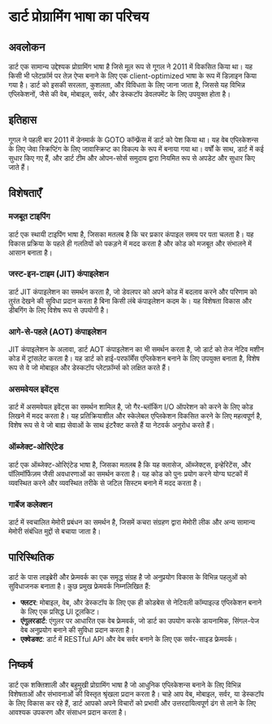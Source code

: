 # डार्ट प्रोग्रामिंग भाषा का परिचय

## अवलोकन

डार्ट एक सामान्य उद्देश्यक प्रोग्रामिंग भाषा है जिसे मूल रूप से गूगल ने 2011 में विकसित किया था। यह किसी भी प्लेटफ़ॉर्म पर तेज़ ऐप्स बनाने के लिए एक client-optimized भाषा के रूप में डिज़ाइन किया गया है। डार्ट को इसकी सरलता, कुशलता, और विविधता के लिए जाना जाता है, जिससे यह विभिन्न एप्लिकेशनों, जैसे की वेब, मोबाइल, सर्वर, और डेस्कटॉप डेवलपमेंट के लिए उपयुक्त होता है।

## इतिहास

गूगल ने पहली बार 2011 में डेनमार्क के GOTO कॉन्फ़्रेंस में डार्ट को पेश किया था। यह वेब एप्लिकेशन्स के लिए जेवा स्क्रिप्टिंग के लिए जावास्क्रिप्ट का विकल्प के रूप में बनाया गया था। वर्षों के साथ, डार्ट में कई सुधार किए गए हैं, और डार्ट टीम और ओपन-सोर्स समुदाय द्वारा नियमित रूप से अपडेट और सुधार किए जाते हैं।

## विशेषताएँ

### मजबूत टाइपिंग

डार्ट एक स्थायी टाइपिंग भाषा है, जिसका मतलब है कि चर प्रकार कंपाइल समय पर पता चलता है। यह विकास प्रक्रिया के पहले ही गलतियों को पकड़ने में मदद करता है और कोड को मजबूत और संभालने में आसान बनाता है।

### जस्ट-इन-टाइम (JIT) कंपाइलेशन

डार्ट JIT कंपाइलेशन का समर्थन करता है, जो डेवलपर को अपने कोड में बदलाव करने और परिणाम को तुरंत देखने की सुविधा प्रदान करता है बिना किसी लंबे कंपाइलेशन कदम के। यह विशेषता विकास और डीबगिंग के लिए विशेष रूप से उपयोगी है।

### आगे-से-पहले (AOT) कंपाइलेशन

JIT कंपाइलेशन के अलावा, डार्ट AOT कंपाइलेशन का भी समर्थन करता है, जो डार्ट को तेज नेटिव मशीन कोड में ट्रांसलेट करता है। यह डार्ट को हाई-परफॉर्मेंस एप्लिकेशन बनाने के लिए उपयुक्त बनाता है, विशेष रूप से वे जो मोबाइल और डेस्कटॉप प्लेटफ़ॉर्म्स को लक्षित करते हैं।

### असमवेयल इवेंट्स

डार्ट में असमवेयल इवेंट्स का समर्थन शामिल है, जो गैर-ब्लॉकिंग I/O ऑपरेशन को करने के लिए कोड लिखने में मदद करता है। यह प्रतिक्रियाशील और स्केलेबल एप्लिकेशन विकसित करने के लिए महत्वपूर्ण है, विशेष रूप से वे जो बाह्य सेवाओं के साथ इंटरैक्ट करते हैं या नेटवर्क अनुरोध करते हैं।

### ऑब्जेक्ट-ओरिएंटेड

डार्ट एक ऑब्जेक्ट-ओरिएंटेड भाषा है, जिसका मतलब है कि यह क्लासेज, ऑब्जेक्ट्स, इन्हेरिटेंस, और पॉलिमॉर्फिज़म जैसी अवधारणाओं का समर्थन करता है। यह कोड को पुनः प्रयोग करने योग्य घटकों में व्यवस्थित करने और व्यवस्थित तरीके से जटिल सिस्टम बनाने में मदद करता है।

### गार्बेज कलेक्शन

डार्ट में स्वचालित मेमोरी प्रबंधन का समर्थन है, जिसमें कचरा संग्रहण द्वारा मेमोरी लीक और अन्य सामान्य मेमोरी संबंधित मुद्दों से बचाया जाता है।

## पारिस्थितिक

डार्ट के पास लाइब्रेरी और फ्रेमवर्क का एक समृद्ध संग्रह है जो अनुप्रयोग विकास के विभिन्न पहलुओं को सुविधाजनक बनाता है। कुछ प्रमुख फ्रेमवर्क निम्नलिखित हैं:

- **फ्लटर**: मोबाइल, वेब, और डेस्कटॉप के लिए एक ही कोडबेस से नेटिवली कॉम्पाइल्ड एप्लिकेशन बनाने के लिए एक प्रसिद्ध UI टूलकिट।
- **एंगुलरडार्ट**: एंगुलर पर आधारित एक वेब फ्रेमवर्क, जो डार्ट का उपयोग करके डायनामिक, सिंगल-पेज वेब अनुप्रयोग बनाने की सुविधा प्रदान करता है।
- **एक्वेडक्ट**: डार्ट में RESTful API और वेब सर्वर बनाने के लिए एक सर्वर-साइड फ्रेमवर्क।

## निष्कर्ष

डार्ट एक शक्तिशाली और बहुमुखी प्रोग्रामिंग भाषा है जो आधुनिक एप्लिकेशन्स बनाने के लिए विभिन्न विशेषताओं और संभावनाओं की विस्तृत श्रृंखला प्रदान करता है। चाहे आप वेब, मोबाइल, सर्वर, या डेस्कटॉप के लिए विकास कर रहे हैं, डार्ट आपको अपने विचारों को प्रभावी और उत्तरदायित्वपूर्ण ढंग से लाने के लिए आवश्यक उपकरण और संसाधन प्रदान करता है।
